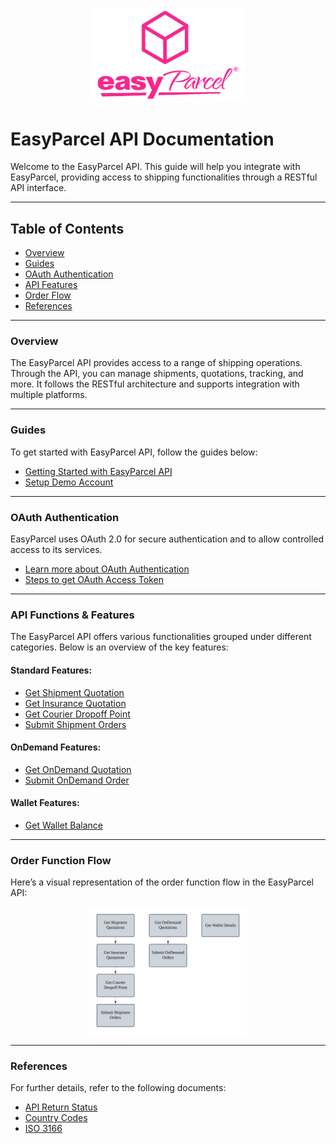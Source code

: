 <p align="center">
  <img src="../Pictures/easyparcel-transparentqquare-md.png" alt="Logo" style="width:250px;">
</p>

# EasyParcel API Documentation

Welcome to the EasyParcel API. This guide will help you integrate with EasyParcel, providing access to shipping functionalities through a RESTful API interface.

---

## **Table of Contents**
- [Overview](#overview)
- [Guides](#guides)
- [OAuth Authentication](#oauth-authentication)
- [API Features](#api-functions-features)
- [Order Flow](#order-function-flow)
- [References](#references)

---

### **Overview**

The EasyParcel API provides access to a range of shipping operations. Through the API, you can manage shipments, quotations, tracking, and more. It follows the RESTful architecture and supports integration with multiple platforms.

---

### **Guides**

To get started with EasyParcel API, follow the guides below:

- [Getting Started with EasyParcel API](Guides/1.get_started_with_easy_pracel_open_API.md)
- [Setup Demo Account](Guides/2.setup_demo_account.md)

---

### **OAuth Authentication**

EasyParcel uses OAuth 2.0 for secure authentication and to allow controlled access to its services.

- [Learn more about OAuth Authentication](oauth_authentication.md)
- [Steps to get OAuth Access Token](Guides/3.get_oauth_access_token.md)

---

### **API Functions & Features**

The EasyParcel API offers various functionalities grouped under different categories. Below is an overview of the key features:

#### **Standard Features**:
- [Get Shipment Quotation](Features/Shipping/1.get_shipment_quotation.md)
- [Get Insurance Quotation](Features/Shipping/2.get_insurance_quotation.md)
- [Get Courier Dropoff Point](Features/Shipping/3.get_courier_dropoff_point.md)
- [Submit Shipment Orders](Features/Shipping/4.submit_shipment_orders.md)

#### **OnDemand Features**:
- [Get OnDemand Quotation](Features/OnDemand/1.get_ondemand_quotation.md)
- [Submit OnDemand Order](Features/OnDemand/2.submit_ondemand_order.md)

#### **Wallet Features**:
- [Get Wallet Balance](Features/get_wallet.md)

---

### **Order Function Flow**

Here’s a visual representation of the order function flow in the EasyParcel API:

<p align="center">
  <img src="../Pictures/flow_chart.png" alt="Order Flow Chart" style="width:50%; margin:0; padding:0;">
</p>

---

### **References**

For further details, refer to the following documents:

- [API Return Status](References/API_return_status.md)
- [Country Codes](References/country_code.md)
- [ISO 3166](References/ISO_3166.md)
